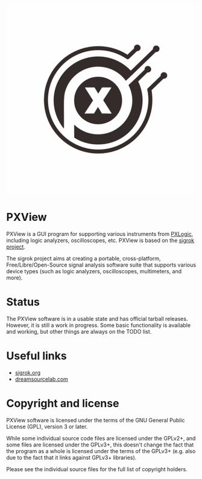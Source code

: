 ![PXLogic](PXView/icons/logo.svg)


# PXView 
PXView is a GUI program for supporting various instruments from [PXLogic](https://github.com/PXLogic/PXView), including logic analyzers, oscilloscopes, etc. PXView is based on the [sigrok project](https://sigrok.org).

The sigrok project aims at creating a portable, cross-platform, Free/Libre/Open-Source signal analysis software suite that supports various device types (such as logic analyzers, oscilloscopes, multimeters, and more).

# Status

The PXView software is in a usable state and has official tarball releases. However, it is still a work in progress. Some basic functionality is available and working, but other things are always on the TODO list.

# Useful links

- [sigrok.org](https://sigrok.org)
- [dreamsourcelab.com](https://www.dreamsourcelab.com)


# Copyright and license

PXView software is licensed under the terms of the GNU General Public License
(GPL), version 3 or later.

While some individual source code files are licensed under the GPLv2+, and
some files are licensed under the GPLv3+, this doesn't change the fact that
the program as a whole is licensed under the terms of the GPLv3+ (e.g. also
due to the fact that it links against GPLv3+ libraries).

Please see the individual source files for the full list of copyright holders.
